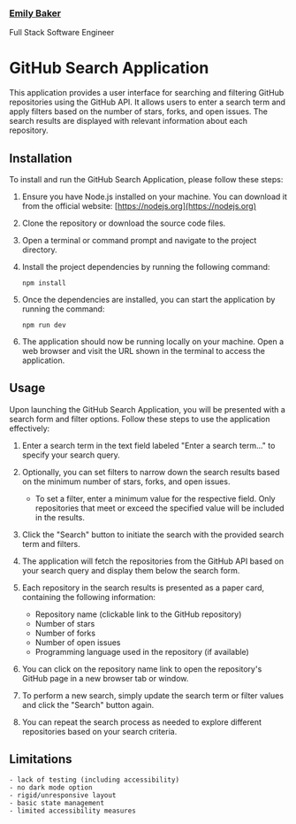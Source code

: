 ### [Emily Baker](https://www.linkedin.com/in/emily-l-022595243)

Full Stack Software Engineer

#

# GitHub Search Application

This application provides a user interface for searching and filtering GitHub repositories using the GitHub API. It allows users to enter a search term and apply filters based on the number of stars, forks, and open issues. The search results are displayed with relevant information about each repository.

## Installation

To install and run the GitHub Search Application, please follow these steps:

1. Ensure you have Node.js installed on your machine. You can download it from the official website: [https://nodejs.org](https://nodejs.org)

2. Clone the repository or download the source code files.

3. Open a terminal or command prompt and navigate to the project directory.

4. Install the project dependencies by running the following command:

   ```
   npm install
   ```

5. Once the dependencies are installed, you can start the application by running the command:

   ```
   npm run dev
   ```

6. The application should now be running locally on your machine. Open a web browser and visit the URL shown in the terminal to access the application.

## Usage

Upon launching the GitHub Search Application, you will be presented with a search form and filter options. Follow these steps to use the application effectively:

1. Enter a search term in the text field labeled "Enter a search term..." to specify your search query.

2. Optionally, you can set filters to narrow down the search results based on the minimum number of stars, forks, and open issues.

   - To set a filter, enter a minimum value for the respective field. Only repositories that meet or exceed the specified value will be included in the results.

3. Click the "Search" button to initiate the search with the provided search term and filters.

4. The application will fetch the repositories from the GitHub API based on your search query and display them below the search form.

5. Each repository in the search results is presented as a paper card, containing the following information:

   - Repository name (clickable link to the GitHub repository)
   - Number of stars
   - Number of forks
   - Number of open issues
   - Programming language used in the repository (if available)

6. You can click on the repository name link to open the repository's GitHub page in a new browser tab or window.

7. To perform a new search, simply update the search term or filter values and click the "Search" button again.

8. You can repeat the search process as needed to explore different repositories based on your search criteria.

## Limitations

    - lack of testing (including accessibility)
    - no dark mode option
    - rigid/unresponsive layout
    - basic state management
    - limited accessibility measures
